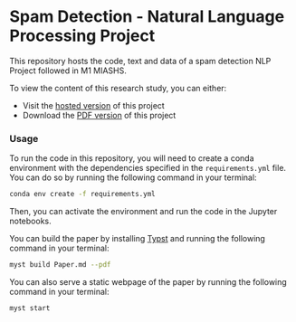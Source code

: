 # Spam Detection - Natural Language Processing Project

This repository hosts the code, text and data of a spam detection NLP Project followed in M1 MIASHS.

To view the content of this research study, you can either:
- Visit the [hosted version](https://mathisdrn.github.io/M1MIASHS-NLP/) of this project
- Download the [PDF version](https://raw.githubusercontent.com/mathisdrn/M1MIASHS-NLP/master/exports/project.pdf) of this project

### Usage

To run the code in this repository, you will need to create a conda environment with the dependencies specified in the `requirements.yml` file. You can do so by running the following command in your terminal:

```bash
conda env create -f requirements.yml
```

Then, you can activate the environment and run the code in the Jupyter notebooks.

You can build the paper by installing [Typst](https://github.com/typst/typst) and running the following command in your terminal:

```bash
myst build Paper.md --pdf
```

You can also serve a static webpage of the paper by running the following command in your terminal:

```bash
myst start
```